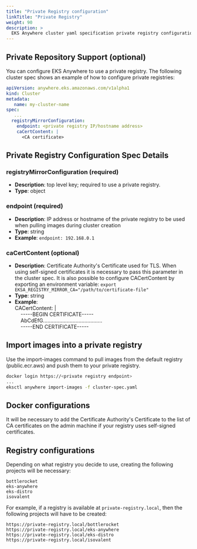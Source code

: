 ```yaml
---
title: "Private Registry configuration"
linkTitle: "Private Registry"
weight: 90
description: >
  EKS Anywhere cluster yaml specification private registry configuration reference
---
```


## Private Repository Support (optional)
You can configure EKS Anywhere to use a private registry. The following cluster spec 
shows an example of how to configure private registries:
```yaml
apiVersion: anywhere.eks.amazonaws.com/v1alpha1
kind: Cluster
metadata:
   name: my-cluster-name
spec:
   ...
  registryMirrorConfiguration:
    endpoint: <private registry IP/hostname address>
    caCertContent: |
      <CA certificate>
```
## Private Registry Configuration Spec Details
### __registryMirrorConfiguration__ (required)
* __Description__: top level key; required to use a private registry.
* __Type__: object

### __endpoint__ (required)
* __Description__: IP address or hostname of the private registry to be used when pulling images during cluster creation 
* __Type__: string
* __Example__: ```endpoint: 192.168.0.1```
### __caCertContent__ (optional)
* __Description__: Certificate Authority's Certificate used for TLS. When using 
  self-signed certificates it is necessary to pass this parameter in the cluster spec.
  It is also possible to configure CACertContent by exporting an environment variable:
  `export EKSA_REGISTRY_MIRROR_CA="/path/to/certificate-file"`
* __Type__: string
* __Example__: <br/>
  CACertContent: |<br/>
  &nbsp;&nbsp;&nbsp;&nbsp;-----BEGIN CERTIFICATE-----<br/>
  &nbsp;&nbsp;&nbsp;&nbsp;AbCdEfG........................................<br/>
  &nbsp;&nbsp;&nbsp;&nbsp;-----END CERTIFICATE-----<br/>

## Import images into a private registry
Use the import-images command to pull images from the default registry (public.ecr.aws) and push them to your
private registry.

```bash
docker login https://<private registry endpoint>
...
eksctl anywhere import-images -f cluster-spec.yaml
```
## Docker configurations
It will be necessary to add the Certificate Authority's Certificate
to the list of CA certificates on the admin machine if your registry uses self-signed certificates.

## Registry configurations
Depending on what registry you decide to use, creating the following projects 
 will be necessary:

```
bottlerocket
eks-anywhere
eks-distro
isovalent
```

For example, if a registry is available at `private-registry.local`, then the following 
projects will have to be created:

```
https://private-registry.local/bottlerocket
https://private-registry.local/eks-anywhere
https://private-registry.local/eks-distro
https://private-registry.local/isovalent
```
